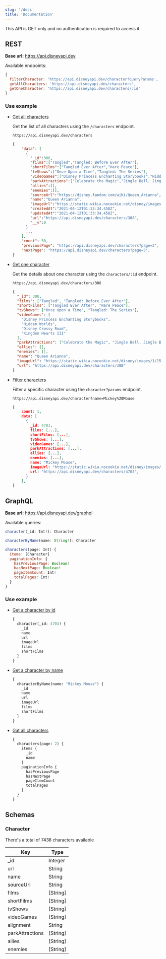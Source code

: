 ```yaml
---
slug: '/docs'
title: 'Documentation'
---
```


This API is GET only and no authentication is required to access it.

## REST

**Base url:** https://api.disneyapi.dev

Available endpoints:

```javascript
{
  filterCharacter: 'https://api.disneyapi.dev/character?queryParams',
  getAllCharacters: 'https://api.disneyapi.dev/characters',
  getOneCharacter: 'https://api.disneyapi.dev/characters/:id'
}
```

### Use example

- [Get all characters](https://api.disneyapi.dev/characters)

  Get the list of all characters using the `/characters` endpoint.

  ```
  https://api.disneyapi.dev/characters
  ```

  ```json
  {
      "data": [
        {
          "_id":308,
          "films":["Tangled","Tangled: Before Ever After"],
          "shortFilms":["Tangled Ever After","Hare Peace"],
          "tvShows":["Once Upon a Time","Tangled: The Series"],
          "videoGames":["Disney Princess Enchanting Storybooks","Hidden Worlds","Disney Crossy Road","Kingdom Hearts III"],
          "parkAttractions":["Celebrate the Magic","Jingle Bell, Jingle BAM!"],
          "allies":[],
          "enemies":[],
          "sourceUrl":"https://disney.fandom.com/wiki/Queen_Arianna",
          "name":"Queen Arianna",
          "imageUrl":"https://static.wikia.nocookie.net/disney/images/1/15/Arianna_Tangled.jpg/revision/latest?cb=20160715191802",
          "createdAt":"2021-04-12T01:33:34.458Z",
          "updatedAt":"2021-04-12T01:33:34.458Z",
          "url":"https://api.disneyapi.dev/characters/308",
          "__v":0
        }
        ...
      ],
      "count": 50,
      "previousPage": "https://api.disneyapi.dev/characters?page=3",
      "nextPage": "https://api.disneyapi.dev/characters?page=5",
  }
  ```

- [Get one character](https://api.disneyapi.dev/characters/308)

  Get the details about one character using the `characters/:id` endpoint.

  ```
  https://api.disneyapi.dev/characters/308
  ```

  ```json
  {
    "_id": 308,
    "films": ["Tangled", "Tangled: Before Ever After"],
    "shortFilms": ["Tangled Ever After", "Hare Peace"],
    "tvShows": ["Once Upon a Time", "Tangled: The Series"],
    "videoGames": [
      "Disney Princess Enchanting Storybooks",
      "Hidden Worlds",
      "Disney Crossy Road",
      "Kingdom Hearts III"
    ],
    "parkAttractions": ["Celebrate the Magic", "Jingle Bell, Jingle BAM!"],
    "allies": [],
    "enemies": [],
    "name": "Queen Arianna",
    "imageUrl": "https://static.wikia.nocookie.net/disney/images/1/15/Arianna_Tangled.jpg",
    "url": "https://api.disneyapi.dev/characters/308"
  }
  ```

- [Filter characters](https://api.disneyapi.dev/character?name=Mickey%20Mouse)

  Filter a specific character using the `character?params` endpoint.

  ```
  https://api.disneyapi.dev/character?name=Mickey%20Mouse
  ```

  ```json
  {
      count: 1,
      data: [
        {
          _id: 4703,
          films: [...],
          shortFilms: [...],
          tvShows: [...],
          videoGames: [...],
          parkAttractions: [...],
          allies: [...],
          enemies: [...],
          name: "Mickey Mouse",
          imageUrl: "https://static.wikia.nocookie.net/disney/images/9/99/Mickey_Mouse_Disney_3.jpeg",
          url: "https://api.disneyapi.dev/characters/4703",
        }
      ],
  }
  ```

## GraphQL

**Base url:** https://api.disneyapi.dev/graphql

Available queries:

```javascript
character(_id: Int!): Character

characterByName(name: String!): Character

characters(page: Int) {
  items: [Character]
  paginationInfo: {
    hasPreviousPage: Boolean!
    hasNextPage: Boolean!
    pageItemCount: Int!
    totalPages: Int!
  }
}
```

### Use example

- [Get a character by id](<https://api.disneyapi.dev/graphql?query=%7B%0A%20%20character(_id%3A4703)%20%7B%0A%20%20%20%20_id%0A%09%09name%0A%20%20%20%20url%0A%20%20%20%20imageUrl%0A%20%20%20%20films%0A%20%20%20%20shortFilms%0A%20%20%7D%0A%7D>)

  ```graphql
  {
    character(_id: 4703) {
      _id
      name
      url
      imageUrl
      films
      shortFilms
    }
  }
  ```

- [Get a character by name](<https://api.disneyapi.dev/graphql?query=%7B%0A%20%20characterByName(name%3A%22Mickey%20Mouse%22)%20%7B%0A%20%20%20%20_id%0A%09%09name%0A%20%20%20%20url%0A%20%20%20%20imageUrl%0A%20%20%20%20films%0A%20%20%20%20shortFilms%0A%20%20%7D%0A%7D>)

  ```graphql
  {
    characterByName(name: "Mickey Mouse") {
      _id
      name
      url
      imageUrl
      films
      shortFilms
    }
  }
  ```

- [Gat all characters](<https://api.disneyapi.dev/graphql?query=%7B%0A%20%20characters(page%3A%202)%20%7B%0A%20%20%20%20items%20%7B%0A%20%20%20%20%20%20_id%0A%20%20%20%20%20%20name%0A%20%20%20%20%7D%0A%20%20%20%20paginationInfo%20%7B%0A%20%20%20%20%20%20hasPreviousPage%0A%20%20%20%20%20%20hasNextPage%0A%20%20%20%20%20%20pageItemCount%0A%20%20%20%20%20%20totalPages%0A%20%20%20%20%7D%0A%20%20%7D%0A%7D>)
  ```graphql
  {
    characters(page: 2) {
      items {
        _id
        name
      }
      paginationInfo {
        hasPreviousPage
        hasNextPage
        pageItemCount
        totalPages
      }
    }
  }
  ```

## Schemas

### Character

There's a total of 7438 characters available

| Key             | Type     |
| --------------- | -------- |
| \_id            | Integer  |
| url             | String   |
| name            | String   |
| sourceUrl       | String   |
| films           | [String] |
| shortFilms      | [String] |
| tvShows         | [String] |
| videoGames      | [String] |
| alignment       | String   |
| parkAttractions | [String] |
| allies          | [String] |
| enemies         | [String] |
